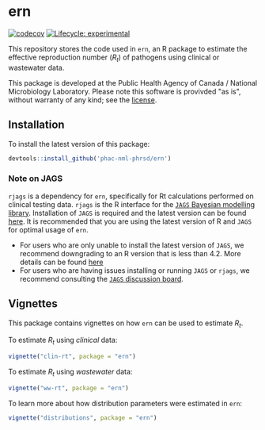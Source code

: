# ern

<!-- badges: start -->

[![codecov](https://codecov.io/gh/phac-nml-phrsd/ern/branch/main/graph/badge.svg?token=SWXENVF9T4)](https://codecov.io/gh/phac-nml-phrsd/ern) [![Lifecycle: experimental](https://img.shields.io/badge/lifecycle-experimental-orange.svg)](https://lifecycle.r-lib.org/articles/stages.html#experimental)

<!-- badges: end -->

This repository stores the code used in `ern`, an R package to estimate the effective reproduction number ($R_t$) of pathogens using clinical or wastewater data.

This package is developed at the Public Health Agency of Canada / National Microbiology Laboratory. Please note this software is provivded "as is", without warranty of any kind; see the [license](LICENSE).

## Installation

To install the latest version of this package:

```r
devtools::install_github('phac-nml-phrsd/ern')
```

### Note on JAGS

`rjags` is a dependency for `ern`, specifically for Rt calculations performed on clinical testing data. `rjags` is the R interface for the [`JAGS` Bayesian modelling library](https://mcmc-jags.sourceforge.io/). Installation of `JAGS` is required and the latest version can be found [here](https://sourceforge.net/projects/mcmc-jags/files/). It is recommended that you are using the latest version of R and `JAGS` for optimal usage of `ern`.

* For users who are only unable to install the latest version of `JAGS`, we recommend downgrading to an R version that is less than 4.2. More details can be found [here](https://martynplummer.wordpress.com/2022/04/12/windows-update-jags-4-3-1-is-released/)
* For users who are having issues installing or running `JAGS` or `rjags`, we recommend consulting the [`JAGS` discussion board](https://sourceforge.net/p/mcmc-jags/discussion/610037/). 

## Vignettes

This package contains vignettes on how `ern` can be used to estimate $R_t$. 

To estimate $R_t$ using _clinical_ data:

```r
vignette("clin-rt", package = "ern")
```

To estimate $R_t$ using _wastewater_ data:

```r
vignette("ww-rt", package = "ern")
```

To learn more about how distribution parameters were estimated in `ern`:

```r
vignette("distributions", package = "ern")
```
